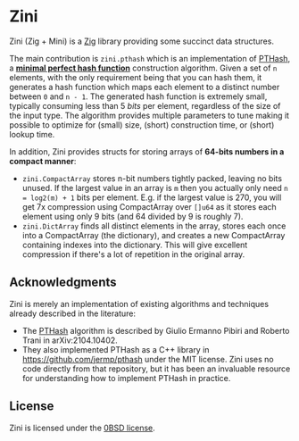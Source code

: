 # Zini

Zini (Zig + Mini) is a [Zig](https://ziglang.org/) library providing some succinct data structures.

The main contribution is `zini.pthash` which is an implementation of [PTHash][pthash], a [**minimal perfect hash function**](https://en.wikipedia.org/wiki/Perfect_hash_function) construction algorithm.
Given a set of `n` elements, with the only requirement being that you can hash them, it generates a hash function which maps each element to a distinct number between `0` and `n - 1`.
The generated hash function is extremely small, typically consuming less than 5 _bits_ per element, regardless of the size of the input type.
The algorithm provides multiple parameters to tune making it possible to optimize for (small) size, (short) construction time, or (short) lookup time.

In addition, Zini provides structs for storing arrays of **64-bits numbers in a compact manner**:

- `zini.CompactArray` stores n-bit numbers tightly packed, leaving no bits unused.
  If the largest value in an array is `m` then you actually only need `n = log2(m) + 1` bits per element.
  E.g. if the largest value is 270, you will get 7x compression using CompactArray over `[]u64` as it stores each element using only 9 bits (and 64 divided by 9 is roughly 7).
- `zini.DictArray` finds all distinct elements in the array, stores each once into a CompactArray (the dictionary), and creates a new CompactArray containing indexes into the dictionary.
  This will give excellent compression if there's a lot of repetition in the original array.

## Acknowledgments

Zini is merely an implementation of existing algorithms and techniques already described in the literature:

- The [PTHash][pthash] algorithm is described by Giulio Ermanno Pibiri and Roberto Trani in arXiv:2104.10402.
- They also implemented PTHash as a C++ library in <https://github.com/jermp/pthash> under the MIT license.
  Zini uses no code directly from that repository, but it has been an invaluable resource for understanding how to implement PTHash in practice.

[pthash]: https://arxiv.org/abs/2104.10402

## License

Zini is licensed under the [0BSD license](https://spdx.org/licenses/0BSD.html).
